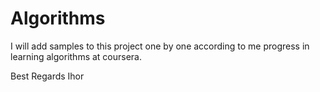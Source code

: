 Algorithms
==========

I will add samples to this project one by one according to me progress in learning algorithms at coursera.

Best Regards
Ihor
